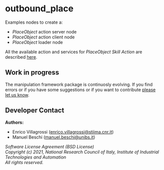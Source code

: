 # outbound_place #

Examples nodes to create a:

- *PlaceObject* action server node
- *PlaceObject* action client node
- *PlaceObject* loader node

All the available action and services for *PlaceObject* *Skill Action* are described [here](../manipulation_utils/README.md). 

## Work in progress
The manipulation framework package is continuosly evolving. If you find errors or if you have some suggestions or if you want to contribute [please let us know](https://github.com/JRL-CARI-CNR-UNIBS/manipulation/issues).

## Developer Contact
**Authors:**   
- Enrico Villagrossi (enrico.villagrossi@stiima.cnr.it)  
- Manuel Beschi (manuel.beschi@unibs.it)  


_Software License Agreement (BSD License)_    
_Copyright (c) 2021, National Research Council of Italy, Institute of Industrial Technologies and Automation_    
_All rights reserved._
